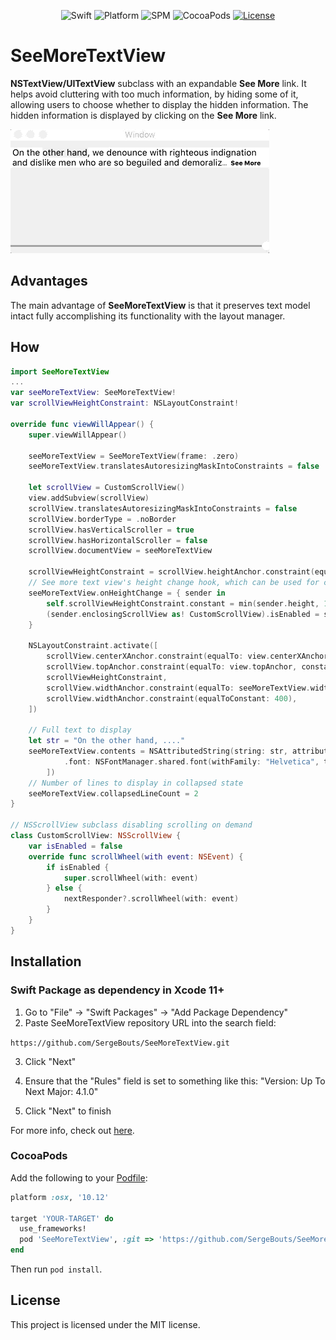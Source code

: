 <p align="center">
    <img src="https://img.shields.io/badge/Swift-4.2-orange" alt="Swift" />
    <img src="https://img.shields.io/badge/platform-osx|ios-orange" alt="Platform" />
    <img src="https://img.shields.io/badge/Swift%20Package%20Manager-compatible-orange" alt="SPM" />
    <img src="https://img.shields.io/badge/pod-compatible-orange" alt="CocoaPods" />
    <a href="https://github.com/SergeBouts/SeeMoreTextView/blob/master/LICENSE">
        <img src="https://img.shields.io/badge/licence-MIT-orange" alt="License" />
    </a>
</p>

# SeeMoreTextView

**NSTextView/UITextView** subclass with an expandable **See More** link. It helps avoid cluttering with too much information, by hiding some of it, allowing users to choose whether to display the hidden information. The hidden information is displayed by clicking on the **See More** link.

![](screenshot.gif)

## Advantages

The main advantage of **SeeMoreTextView** is that it preserves text model intact fully accomplishing its functionality with the layout manager.

## How

```swift
import SeeMoreTextView
...
var seeMoreTextView: SeeMoreTextView!
var scrollViewHeightConstraint: NSLayoutConstraint!

override func viewWillAppear() {
    super.viewWillAppear()

    seeMoreTextView = SeeMoreTextView(frame: .zero)
    seeMoreTextView.translatesAutoresizingMaskIntoConstraints = false
    
    let scrollView = CustomScrollView()
    view.addSubview(scrollView)
    scrollView.translatesAutoresizingMaskIntoConstraints = false
    scrollView.borderType = .noBorder
    scrollView.hasVerticalScroller = true
    scrollView.hasHorizontalScroller = false
    scrollView.documentView = seeMoreTextView
    
    scrollViewHeightConstraint = scrollView.heightAnchor.constraint(equalToConstant: 0)
    // See more text view's height change hook, which can be used for custom layout handling
    seeMoreTextView.onHeightChange = { sender in
        self.scrollViewHeightConstraint.constant = min(sender.height, 100)
        (sender.enclosingScrollView as! CustomScrollView).isEnabled = sender.isExpanded
    }
    
    NSLayoutConstraint.activate([
        scrollView.centerXAnchor.constraint(equalTo: view.centerXAnchor),
        scrollView.topAnchor.constraint(equalTo: view.topAnchor, constant: 10),
        scrollViewHeightConstraint,
        scrollView.widthAnchor.constraint(equalTo: seeMoreTextView.widthAnchor),
        scrollView.widthAnchor.constraint(equalToConstant: 400),
    ])

    // Full text to display
    let str = "On the other hand, ...."
    seeMoreTextView.contents = NSAttributedString(string: str, attributes: [
            .font: NSFontManager.shared.font(withFamily: "Helvetica", traits: [], weight: 5, size: 14)!
        ])
    // Number of lines to display in collapsed state
    seeMoreTextView.collapsedLineCount = 2
}

// NSScrollView subclass disabling scrolling on demand
class CustomScrollView: NSScrollView {
    var isEnabled = false
    override func scrollWheel(with event: NSEvent) {
        if isEnabled {
            super.scrollWheel(with: event)
        } else {
            nextResponder?.scrollWheel(with: event)
        }
    }
}
```

## Installation

### Swift Package as dependency in Xcode 11+

1. Go to "File" -> "Swift Packages" -> "Add Package Dependency"
2. Paste SeeMoreTextView repository URL into the search field:

`https://github.com/SergeBouts/SeeMoreTextView.git`

3. Click "Next"

4. Ensure that the "Rules" field is set to something like this: "Version: Up To Next Major: 4.1.0"

5. Click "Next" to finish

For more info, check out [here](https://developer.apple.com/documentation/xcode/adding_package_dependencies_to_your_app).

### CocoaPods

[CocoaPods]: http://cocoapods.org

Add the following to your [Podfile](http://guides.cocoapods.org/using/the-podfile.html):

```ruby
platform :osx, '10.12'

target 'YOUR-TARGET' do
  use_frameworks!
  pod 'SeeMoreTextView', :git => 'https://github.com/SergeBouts/SeeMoreTextView.git'
end
```

Then run `pod install`.

## License

This project is licensed under the MIT license.
